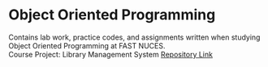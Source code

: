 # Object Oriented Programming
Contains lab work, practice codes, and assignments written when studying Object Oriented Programming at FAST NUCES.  
Course Project: Library Management System [Repository Link](https://github.com/fatima068/Library-Management-System)
